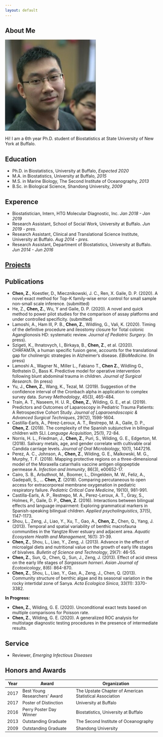```yaml
---
layout: default
---
```


## About Me

<img class="profile-picture" src="0.jpg">

Hi! I am a 6th year Ph.D. student of Biostatistics at State University of New York at Buffalo.

## Education
- Ph.D. in Biostatistics, University at Buffalo, *Expected 2020*
- M.A. in Biostatistics, University at Buffalo, *2015*
- M.S. in Marine Biology, The Second Institute of Oceanography, *2013*
- B.Sc. in Biological Science, Shandong University, *2009*


## Experence
- Biostatistician, Intern, HTG Molecular Diagnostic, Inc. *Jan 2018 - Jan 2019*
- Research Assistant, School of Social Work, University at Buffalo. *Jun 2019 - pres.*
- Research Assistant, Clinical and Translational Science Institute, University at Buffalo. *Aug 2014 - pres.*
- Research Assistant, Department of Biostatistics, University at Buffalo. *Jun 2014 - Jun 2016*

## [Projects](https://ziqiangc.github.io/projects)


## Publications
- **Chen, Z.**, Koestler, D., Miecznikowski, J. C., Ren, X. Gaile, D. P. (2020). A novel exact method for Top-K family-wise error control for small sample non-small scale inference. (submitted)
- He, Z., **Chen, Z.**, Wu, Y and Gaile, D. P. (2020). A novel and quick method to power pilot studies for the comparison of assay platforms and under controlled specificity. (submitted) 
- Lamoshi, A., Ham III, P. B., **Chen, Z.**, Wildling, G., Vali, K. (2020). Timing of the definitive procedure and ileostomy closure for Total colonic Aganglionosis HD: systematic review. *Journal of Pediatric Surgery*. (In press).
- Szigeti, K., Ihnatovych, I., Birkaya, B., **Chen, Z**., et al. (2020). CHRFAM7A, a human specific fusion gene, accounts for the translational gap for cholinergic strategies in Alzheimer’s disease. *EBioMedicine*. (In press)
- Lamoshi A., Wagner N., Miller L., Fabiano T., **Chen Z.**, Wildling G., Rothstein D., Bass K. Predictive model for operative intervention following blunt abdominal trauma in children. *Journal of Surgical Research*. (In press)
- Yu, J., **Chen, Z.**, Wang, K., Tezal, M. (2019). Suggestion of the confidence interval of the Cronbach alpha in application to complex survey data. *Survey Methodology*, 45(3), 465-484.
- Train, A. T., Naseem, H. U. R., **Chen, Z.**, Wilding, G. E., et al. (2019). Predictors and Outcomes of Laparoscopy in Pediatric Trauma Patients: A Retrospective Cohort Study. *Journal of Laparoendoscopic & Advanced Surgical Techniques*, 29(12), 1598-1604.
- Castilla-Earls, A., Pérez-Leroux, A. T., Restrepo, M. A., Gaile, D. P., **Chen, Z**. (2018). The complexity of the Spanish subjunctive in bilingual children with SLI. *Language Acquisition*, 25(1), 72-84.
- Norris, H. L., Friedman, J., **Chen, Z**., Puri, S., Wilding, G. E., Edgerton, M. (2018). Salivary metals, age, and gender correlate with cultivable oral Candida carriage levels. *Journal of Oral Microbiology*, 10(1), 1447216. 
- Perez, A. C., Johnson, A., **Chen, Z**., Wilding, G. E., Malkowski, M. G., Murphy, T. F. (2018). Mapping protective regions on a three-dimensional model of the Moraxella catarrhalis vaccine antigen oligopeptide permease A. *Infection and Immunity*, 86(3), e00652-17. 
- Cairo, S. B., Arbuthnot, M., Boomer, L., Dingeldein, M. W., Feliz, A., Gadepalli, S., ... **Chen, Z**. (2018). Comparing percutaneous to open access for extracorporeal membrane oxygenation in pediatric respiratory failure. *Pediatric Critical Care Medicine*, 19(10), 981-991.
- Castilla-Earls, A. P., Restrepo, M. A., Perez-Leroux, A. T., Gray, S., Holmes, P., Gaile, D. P., **Chen, Z**. (2016). Interactions between bilingual effects and language impairment: Exploring grammatical markers in Spanish-speaking bilingual children. *Applied psycholinguistics*, 37(5), 1147-1173.
- Shou, L., Zeng, J., Liao, Y., Xu, T., Gao, A., **Chen, Z.**, Chen, Q., Yang, J. (2013). Temporal and spatial variability of benthic macrofauna communities in the Yangtze River estuary and adjacent area. *Aquatic Ecosystem Health and Management*, 16(1): 31-39.
- **Chen, Z.**, Shou, L., Liao, Y., Zeng, J. (2013). Advance in the effect of microalgal diets and nutritional value on the growth of early life stages of bivalves. *Bulletin of Science and Technology*, 29(7): 46-55.
- **Chen, Z.**, Sun, Q., Chen, Q., Sun, J., Zeng, J. (2013). Effect of acid stress on the early life stages of *Sargassum horneri*. *Asian Journal of Ecotoxicology*, 8(6): 864-870. 
- **Chen, Z.**, Shou, L., Liao, Y., Gao, A., Zeng, J., Chen, Q. (2013). Community structure of benthic algae and its seasonal variation in the rocky intertidal zone of Sanya. *Acta Ecologica Sinica*, 33(11): 3370- 3382. 

<span>**In Progress:**</span> 
- **Chen, Z.**, Wilding, G. E. (2020). Unconditional exact tests based on multiple comparisons for Poisson rate. 
- **Chen, Z.**, Wilding, G. E. (2020). A generalized ROC analysis for multistage diagnostic testing procedures in the presence of intermediate results.

## Service
- Reviewer, *Emerging Infectious Diseases*

## Honors and Awards
<!---
<span>Best Young Researchers’ Award, The Upstate Chapter of American
Statistical Association</span>  
<span>Poster of Distinction at UB Research Day, University at
Buffalo</span>  
<span>Perry Poster Day 2016 Winner, Biostatistics, University at
Buffalo</span>  
<span>Outstanding Graduate, The Second Institute of
Oceanography</span>  
<span>Outstanding Graduate, Shandong University</span>
--->

Year | Award                         | Organization                                            
-----|-------------------------------|---------------------------------------------------------
2017 | Best Young Researchers' Award | The Upstate Chapter of American Statistical Association 
2017 | Poster of Distinction         | University at Buffalo                                   
2016 | Perry Poster Day Winner       | Biostatistics, University at Buffalo                    
2013 | Outstanding Graduate          | The Second Institute of Oceanography                    
2009 | Outstanding Graduate          | Shandong University                                     


